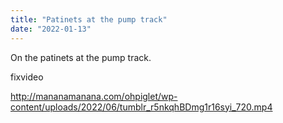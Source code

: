```yaml
---
title: "Patinets at the pump track"
date: "2022-01-13"
---
```


On the patinets at the pump track.

fixvideo

http://mananamanana.com/ohpiglet/wp-content/uploads/2022/06/tumblr_r5nkqhBDmg1r16syi_720.mp4
